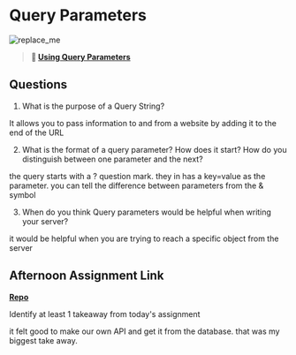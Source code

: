 # Query Parameters

![replace_me](https://codeworks.blob.core.windows.net/public/assets/img/illustrations/placeholder.svg)

> **📖 [Using Query Parameters](https://codeworksacademy.com/fs-student-guide/resources/wk5/01-Query-Parameters)**

## Questions

1. What is the purpose of a Query String?

It allows you to pass information to and from a website by adding it to the end of the URL

2. What is the format of a query parameter? How does it start? How do you distinguish between one parameter and the next?

the query starts with a ? question mark. they in has a key=value as the parameter. you can tell the difference between parameters from the & symbol

3. When do you think Query parameters would be helpful when writing your server?

it would be helpful when you are trying to reach a specific object from the server

## Afternoon Assignment Link

**[Repo](https://github.com/NikolasLyons/Burgers.git)**

Identify at least 1 takeaway from today's assignment

it felt good to make our own API and get it from the database. that was my biggest take away.
